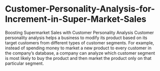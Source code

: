 # Customer-Personality-Analysis-for-Increment-in-Super-Market-Sales
Boosting Supermarket Sales with Customer Personality Analysis
Customer personality analysis helps a business to modify its product based on its target customers from different types of customer segments. For example, instead of spending money to market a new product to every customer in the company’s database, a company can analyze which customer segment is most likely to buy the product and then market the product only on that particular segment.
